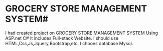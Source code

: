 # GROCERY STORE MANAGEMENT SYSTEM#
I had created project on GROCERY STORE MANAGEMENT SYSTEM Using ASP.net C#
It includes Full-stack Website.
I should use HTML,Css,Js,Jquery,Bootstrap,etc.
I chooes database Mysql.
